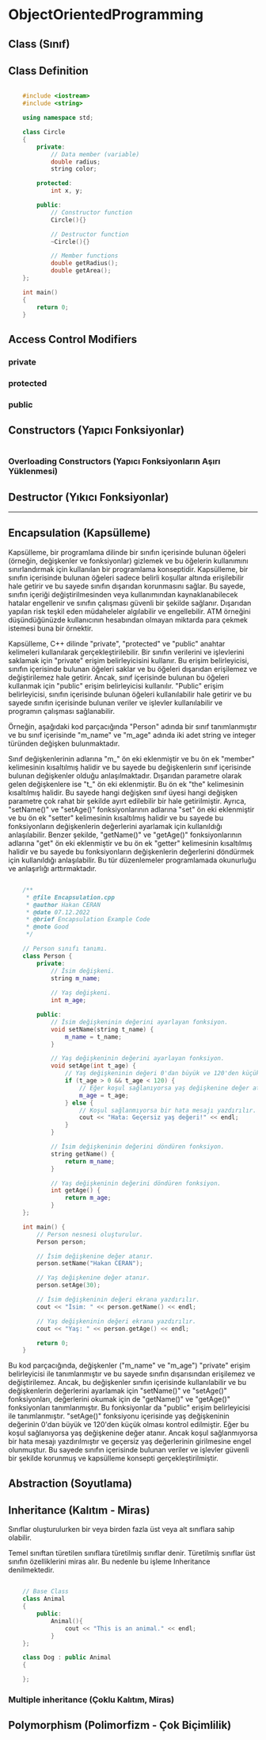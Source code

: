 # ObjectOrientedProgramming

## Class (Sınıf)

## Class Definition

~~~C++

    #include <iostream>
    #include <string>

    using namespace std;

    class Circle
    {
        private:
            // Data member (variable)
            double radius;
            string color;

        protected:
            int x, y;

        public:
            // Constructor function
            Circle(){}

            // Destructor function
            ~Circle(){}

            // Member functions
            double getRadius();
            double getArea();
    };

    int main()
    {
        return 0;
    }

~~~

## Access Control Modifiers

### private

### protected

### public

## Constructors (Yapıcı Fonksiyonlar)

~~~C++
~~~

### Overloading Constructors (Yapıcı Fonksiyonların Aşırı Yüklenmesi)

## Destructor (Yıkıcı Fonksiyonlar)

---

## Encapsulation (Kapsülleme)

Kapsülleme, bir programlama dilinde bir sınıfın içerisinde bulunan öğeleri (örneğin, değişkenler ve fonksiyonlar) gizlemek ve bu öğelerin kullanımını sınırlandırmak için kullanılan bir programlama konseptidir. Kapsülleme, bir sınıfın içerisinde bulunan öğeleri sadece belirli koşullar altında erişilebilir hale getirir ve bu sayede sınıfın dışarıdan korunmasını sağlar. Bu sayede, sınıfın içeriği değiştirilmesinden veya kullanımından kaynaklanabilecek hatalar engellenir ve sınıfın çalışması güvenli bir şekilde sağlanır. Dışarıdan yapılan risk teşkil eden müdaheleler algılabilir ve engellebilir. ATM örneğini düşündüğünüzde kullanıcının hesabından olmayan miktarda para çekmek istemesi buna bir örnektir.

Kapsülleme, C++ dilinde "private", "protected" ve "public" anahtar kelimeleri kullanılarak gerçekleştirilebilir. Bir sınıfın verilerini ve işlevlerini saklamak için "private" erişim belirleyicisini kullanır. Bu erişim belirleyicisi, sınıfın içerisinde bulunan öğeleri saklar ve bu öğeleri dışarıdan erişilemez ve değiştirilemez hale getirir. Ancak, sınıf içerisinde bulunan bu öğeleri kullanmak için "public" erişim belirleyicisi kullanılır. "Public" erişim belirleyicisi, sınıfın içerisinde bulunan öğeleri kullanılabilir hale getirir ve bu sayede sınıfın içerisinde bulunan veriler ve işlevler kullanılabilir ve programın çalışması sağlanabilir.

Örneğin, aşağıdaki kod parçacığında "Person" adında bir sınıf tanımlanmıştır ve bu sınıf içerisinde "m_name" ve "m_age" adında iki adet string ve integer türünden değişken bulunmaktadır.

Sınıf değişkenlerinin adlarına "m_" ön eki eklenmiştir ve bu ön ek "member" kelimesinin kısaltılmış halidir ve bu sayede bu değişkenlerin sınıf içerisinde bulunan değişkenler olduğu anlaşılmaktadır. Dışarıdan parametre olarak gelen değişkenlere ise "t_" ön eki eklenmiştir. Bu ön ek "the" kelimesinin kısaltılmış halidir. Bu sayede hangi değişken sınıf üyesi hangi değişken parametre çok rahat bir şekilde ayırt edilebilir bir hale getirilmiştir. Ayrıca, "setName()" ve "setAge()" fonksiyonlarının adlarına "set" ön eki eklenmiştir ve bu ön ek "setter" kelimesinin kısaltılmış halidir ve bu sayede bu fonksiyonların değişkenlerin değerlerini ayarlamak için kullanıldığı anlaşılabilir. Benzer şekilde, "getName()" ve "getAge()" fonksiyonlarının adlarına "get" ön eki eklenmiştir ve bu ön ek "getter" kelimesinin kısaltılmış halidir ve bu sayede bu fonksiyonların değişkenlerin değerlerini döndürmek için kullanıldığı anlaşılabilir. Bu tür düzenlemeler programlamada okunurluğu ve anlaşırlığı arttırmaktadır.

~~~C++

    /**
     * @file Encapsulation.cpp
     * @author Hakan CERAN
     * @date 07.12.2022
     * @brief Encapsulation Example Code
     * @note Good
     */

    // Person sınıfı tanımı.
    class Person {
        private:
            // İsim değişkeni.
            string m_name;
            
            // Yaş değişkeni.
            int m_age;

        public:
            // İsim değişkeninin değerini ayarlayan fonksiyon.
            void setName(string t_name) {
                m_name = t_name;
            }

            // Yaş değişkeninin değerini ayarlayan fonksiyon.
            void setAge(int t_age) {
                // Yaş değişkeninin değeri 0'dan büyük ve 120'den küçük olmalıdır.
                if (t_age > 0 && t_age < 120) {
                    // Eğer koşul sağlanıyorsa yaş değişkenine değer atanır.
                    m_age = t_age;
                } else {
                    // Koşul sağlanmıyorsa bir hata mesajı yazdırılır.
                    cout << "Hata: Geçersiz yaş değeri!" << endl;
                }
            }

            // İsim değişkeninin değerini döndüren fonksiyon.
            string getName() {
                return m_name;
            }

            // Yaş değişkeninin değerini döndüren fonksiyon.
            int getAge() {
                return m_age;
            }
    };

    int main() {
        // Person nesnesi oluşturulur.
        Person person;

        // İsim değişkenine değer atanır.
        person.setName("Hakan CERAN");

        // Yaş değişkenine değer atanır.
        person.setAge(30);

        // İsim değişkeninin değeri ekrana yazdırılır.
        cout << "İsim: " << person.getName() << endl;

        // Yaş değişkeninin değeri ekrana yazdırılır.
        cout << "Yaş: " << person.getAge() << endl;

        return 0;
    }

~~~

Bu kod parçacığında, değişkenler ("m_name" ve "m_age") "private" erişim belirleyicisi ile tanımlanmıştır ve bu sayede sınıfın dışarısından erişilemez ve değiştirilemez. Ancak, bu değişkenler sınıfın içerisinde kullanılabilir ve bu değişkenlerin değerlerini ayarlamak için "setName()" ve "setAge()" fonksiyonları, değerlerini okumak için de "getName()" ve "getAge()" fonksiyonları tanımlanmıştır. Bu fonksiyonlar da "public" erişim belirleyicisi ile tanımlanmıştır. "setAge()" fonksiyonu içerisinde yaş değişkeninin değerinin 0'dan büyük ve 120'den küçük olması kontrol edilmiştir. Eğer bu koşul sağlanıyorsa yaş değişkenine değer atanır. Ancak koşul sağlanmıyorsa bir hata mesajı yazdırılmıştır ve geçersiz yaş değerlerinin girilmesine engel olunmuştur. Bu sayede sınıfın içerisinde bulunan veriler ve işlevler güvenli bir şekilde korunmuş ve kapsülleme konsepti gerçekleştirilmiştir.

## Abstraction (Soyutlama)

## Inheritance (Kalıtım - Miras)

Sınıflar oluşturulurken bir veya birden fazla üst veya alt sınıflara sahip olabilir.

Temel sınıftan türetilen sınıflara türetilmiş sınıflar denir. Türetilmiş sınıflar üst sınıfın özelliklerini miras alır. Bu nedenle bu işleme Inheritance denilmektedir.

~~~C++

    // Base Class
    class Animal
    {
        public:
            Animal(){
                cout << "This is an animal." << endl;
            }
    };

    class Dog : public Animal
    {

    };
~~~

### Multiple inheritance (Çoklu Kalıtım, Miras)

## Polymorphism (Polimorfizm - Çok Biçimlilik)
